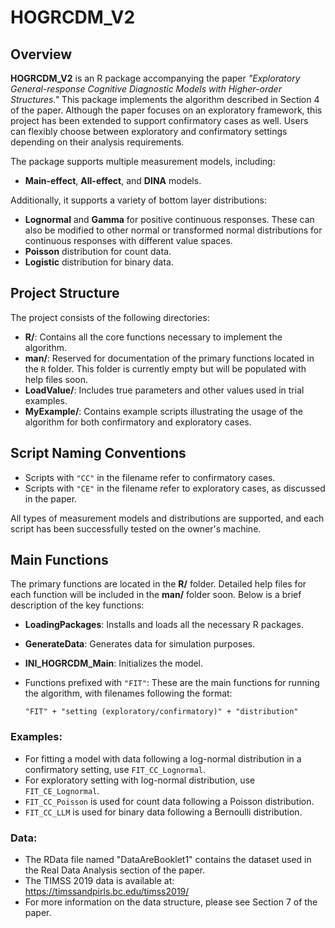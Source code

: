 # HOGRCDM_V2

## Overview

**HOGRCDM_V2** is an R package accompanying the paper *"Exploratory General-response Cognitive Diagnostic Models with Higher-order Structures."* This package implements the algorithm described in Section 4 of the paper. Although the paper focuses on an exploratory framework, this project has been extended to support confirmatory cases as well. Users can flexibly choose between exploratory and confirmatory settings depending on their analysis requirements.

The package supports multiple measurement models, including:
- **Main-effect**, **All-effect**, and **DINA** models.

Additionally, it supports a variety of bottom layer distributions:
- **Lognormal** and **Gamma** for positive continuous responses. These can also be modified to other normal or transformed normal distributions for continuous responses with different value spaces.
- **Poisson** distribution for count data.
- **Logistic** distribution for binary data.

## Project Structure

The project consists of the following directories:

- **R/**: Contains all the core functions necessary to implement the algorithm.
- **man/**: Reserved for documentation of the primary functions located in the `R` folder. This folder is currently empty but will be populated with help files soon.
- **LoadValue/**: Includes true parameters and other values used in trial examples.
- **MyExample/**: Contains example scripts illustrating the usage of the algorithm for both confirmatory and exploratory cases.

## Script Naming Conventions

- Scripts with `"CC"` in the filename refer to confirmatory cases.
- Scripts with `"CE"` in the filename refer to exploratory cases, as discussed in the paper.

All types of measurement models and distributions are supported, and each script has been successfully tested on the owner's machine.

## Main Functions

The primary functions are located in the **R/** folder. Detailed help files for each function will be included in the **man/** folder soon. Below is a brief description of the key functions:

- **LoadingPackages**: Installs and loads all the necessary R packages.
- **GenerateData**: Generates data for simulation purposes.
- **INI_HOGRCDM_Main**: Initializes the model.
- Functions prefixed with `"FIT"`: These are the main functions for running the algorithm, with filenames following the format:
  
  `"FIT" + "setting (exploratory/confirmatory)" + "distribution"`

### Examples:
  
- For fitting a model with data following a log-normal distribution in a confirmatory setting, use `FIT_CC_Lognormal`.
- For exploratory setting with log-normal distribution, use `FIT_CE_Lognormal`.
- `FIT_CC_Poisson` is used for count data following a Poisson distribution.
- `FIT_CC_LLM` is used for binary data following a Bernoulli distribution.

### Data:
- The RData file named "DataAreBooklet1" contains the dataset used in the Real Data Analysis section of the paper.
- The TIMSS 2019 data is available at: https://timssandpirls.bc.edu/timss2019/
- For more information on the data structure, please see Section 7 of the paper.
